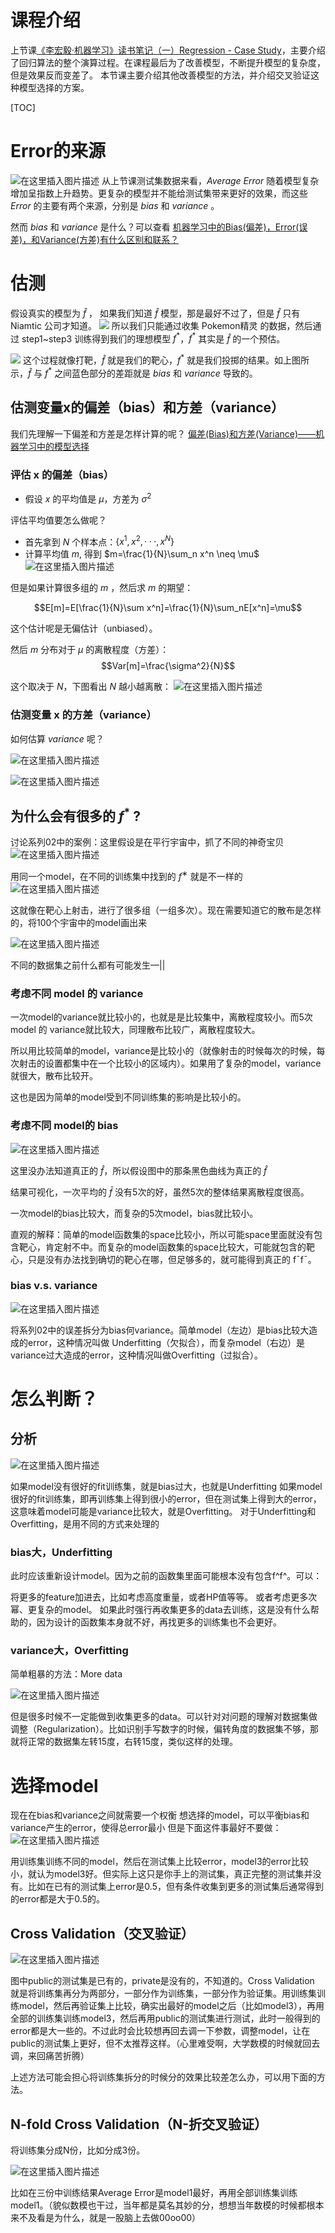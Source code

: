 # 课程介绍
上节课[《李宏毅·机器学习》读书笔记（一）Regression - Case Study](https://raw.githubusercontent.com/datawhalechina/Leeml-Book/master/docs/chapter4/res/chapter4-0.png)，主要介绍了回归算法的整个演算过程。在课程最后为了改善模型，不断提升模型的复杂度，但是效果反而变差了。
本节课主要介绍其他改善模型的方法，并介绍交叉验证这种模型选择的方案。


[TOC]

# Error的来源
![在这里插入图片描述](https://raw.githubusercontent.com/datawhalechina/Leeml-Book/master/docs/chapter4/res/chapter4-1.png)
从上节课测试集数据来看，$Average\ Error$ 随着模型复杂增加呈指数上升趋势。更复杂的模型并不能给测试集带来更好的效果，而这些 $Error$ 的主要有两个来源，分别是 $bias$ 和 $variance$ 。

然而 $bias$ 和 $variance$ 是什么？可以查看 [机器学习中的Bias(偏差)，Error(误差)，和Variance(方差)有什么区别和联系？](https://www.zhihu.com/question/27068705)

# 估测
假设真实的模型为 $\hat f$ ， 如果我们知道 $\hat f$ 模型，那是最好不过了，但是 $\hat f$ 只有 Niamtic 公司才知道。
![](https://raw.githubusercontent.com/datawhalechina/Leeml-Book/master/docs/chapter4/res/chapter4-2.png)
所以我们只能通过收集 Pokemon精灵 的数据，然后通过 step1~step3 训练得到我们的理想模型 $f^*$，$f^*$ 其实是  $\hat f$ 的一个预估。

![](https://raw.githubusercontent.com/datawhalechina/Leeml-Book/master/docs/chapter4/res/chapter4-3.png)
这个过程就像打靶，$\hat f$ 就是我们的靶心，$f^*$ 就是我们投掷的结果。如上图所示，$\hat f$ 与  $f^*$ 之间蓝色部分的差距就是 $bias$ 和 $variance$ 导致的。

## 估测变量x的偏差（bias）和方差（variance）
我们先理解一下偏差和方差是怎样计算的呢？ [偏差(Bias)和方差(Variance)——机器学习中的模型选择](https://segmentfault.com/a/1190000016447144)

### 评估 x 的偏差（bias）
- 假设 $x$ 的平均值是  $\mu$，方差为 $\sigma^2$

评估平均值要怎么做呢？

- 首先拿到 $N$ 个样本点：$\{x^1,x^2,···,x^N\}$
- 计算平均值 $m$, 得到 $m=\frac{1}{N}\sum_n x^n \neq \mu$
![在这里插入图片描述](https://raw.githubusercontent.com/datawhalechina/Leeml-Book/master/docs/chapter4/res/chapter4-4.png)

但是如果计算很多组的 $m$ ，然后求 $m$ 的期望：

$$E[m]=E[\frac{1}{N}\sum x^n]=\frac{1}{N}\sum_nE[x^n]=\mu$$

这个估计呢是无偏估计（unbiased）。

然后 $m$ 分布对于 $\mu$ 的离散程度（方差）：
$$Var[m]=\frac{\sigma^2}{N}$$

这个取决于 $N$，下图看出 $N$ 越小越离散：
![在这里插入图片描述](https://raw.githubusercontent.com/datawhalechina/Leeml-Book/master/docs/chapter4/res/chapter4-5.png)

### 估测变量 x 的方差（variance）
如何估算 $variance$ 呢？

![在这里插入图片描述](https://raw.githubusercontent.com/datawhalechina/Leeml-Book/master/docs/chapter4/res/chapter4-6.png)

![在这里插入图片描述](https://raw.githubusercontent.com/datawhalechina/Leeml-Book/master/docs/chapter4/res/chapter4-7.png)

## 为什么会有很多的 $f^*$ ?
讨论系列02中的案例：这里假设是在平行宇宙中，抓了不同的神奇宝贝
![在这里插入图片描述](https://raw.githubusercontent.com/datawhalechina/Leeml-Book/master/docs/chapter4/res/chapter4-8.png)


用同一个model，在不同的训练集中找到的 $f^∗$ 就是不一样的
![在这里插入图片描述](https://raw.githubusercontent.com/datawhalechina/Leeml-Book/master/docs/chapter4/res/chapter4-9.png)


这就像在靶心上射击，进行了很多组（一组多次）。现在需要知道它的散布是怎样的，将100个宇宙中的model画出来

![在这里插入图片描述](https://raw.githubusercontent.com/datawhalechina/Leeml-Book/master/docs/chapter4/res/chapter4-10.png)

不同的数据集之前什么都有可能发生—||

### 考虑不同 model 的 variance


一次model的variance就比较小的，也就是是比较集中，离散程度较小。而5次model 的 variance就比较大，同理散布比较广，离散程度较大。

所以用比较简单的model，variance是比较小的（就像射击的时候每次的时候，每次射击的设置都集中在一个比较小的区域内）。如果用了复杂的model，variance就很大，散布比较开。

这也是因为简单的model受到不同训练集的影响是比较小的。

### 考虑不同 model的 bias
![在这里插入图片描述](https://raw.githubusercontent.com/datawhalechina/Leeml-Book/master/docs/chapter4/res/chapter4-11.png)

这里没办法知道真正的 $\hat{f}$，所以假设图中的那条黑色曲线为真正的 $\hat{f}$


结果可视化，一次平均的 $\bar{f}$ 没有5次的好，虽然5次的整体结果离散程度很高。



一次model的bias比较大，而复杂的5次model，bias就比较小。

直观的解释：简单的model函数集的space比较小，所以可能space里面就没有包含靶心，肯定射不中。而复杂的model函数集的space比较大，可能就包含的靶心，只是没有办法找到确切的靶心在哪，但足够多的，就可能得到真正的 f¯f¯。

### bias v.s. variance
![在这里插入图片描述](https://raw.githubusercontent.com/datawhalechina/Leeml-Book/master/docs/chapter4/res/chapter4-12.png)

将系列02中的误差拆分为bias何variance。简单model（左边）是bias比较大造成的error，这种情况叫做 Underfitting（欠拟合），而复杂model（右边）是variance过大造成的error，这种情况叫做Overfitting（过拟合）。

# 怎么判断？
## 分析
![在这里插入图片描述](https://raw.githubusercontent.com/datawhalechina/Leeml-Book/master/docs/chapter4/res/chapter4-13.png)

如果model没有很好的fit训练集，就是bias过大，也就是Underfitting
如果model很好的fit训练集，即再训练集上得到很小的error，但在测试集上得到大的error，这意味着model可能是variance比较大，就是Overfitting。
对于Underfitting和Overfitting，是用不同的方式来处理的

### bias大，Underfitting
此时应该重新设计model。因为之前的函数集里面可能根本没有包含f^f^。可以：

将更多的feature加进去，比如考虑高度重量，或者HP值等等。
或者考虑更多次幂、更复杂的model。
如果此时强行再收集更多的data去训练，这是没有什么帮助的，因为设计的函数集本身就不好，再找更多的训练集也不会更好。

### variance大，Overfitting
简单粗暴的方法：More data

![在这里插入图片描述](https://raw.githubusercontent.com/datawhalechina/Leeml-Book/master/docs/chapter4/res/chapter4-14.png)

但是很多时候不一定能做到收集更多的data。可以针对对问题的理解对数据集做调整（Regularization）。比如识别手写数字的时候，偏转角度的数据集不够，那就将正常的数据集左转15度，右转15度，类似这样的处理。

# 选择model
现在在bias和variance之间就需要一个权衡
想选择的model，可以平衡bias和variance产生的error，使得总error最小
但是下面这件事最好不要做：
![在这里插入图片描述](https://raw.githubusercontent.com/datawhalechina/Leeml-Book/master/docs/chapter4/res/chapter4-15.png)

用训练集训练不同的model，然后在测试集上比较error，model3的error比较小，就认为model3好。但实际上这只是你手上的测试集，真正完整的测试集并没有。比如在已有的测试集上error是0.5，但有条件收集到更多的测试集后通常得到的error都是大于0.5的。

## Cross Validation（交叉验证）
![在这里插入图片描述](https://raw.githubusercontent.com/datawhalechina/Leeml-Book/master/docs/chapter4/res/chapter4-16.png)

图中public的测试集是已有的，private是没有的，不知道的。Cross Validation 就是将训练集再分为两部分，一部分作为训练集，一部分作为验证集。用训练集训练model，然后再验证集上比较，确实出最好的model之后（比如model3），再用全部的训练集训练model3，然后再用public的测试集进行测试，此时一般得到的error都是大一些的。不过此时会比较想再回去调一下参数，调整model，让在public的测试集上更好，但不太推荐这样。（心里难受啊，大学数模的时候就回去调，来回痛苦折腾）

上述方法可能会担心将训练集拆分的时候分的效果比较差怎么办，可以用下面的方法。

## N-fold Cross Validation（N-折交叉验证）
将训练集分成N份，比如分成3份。

![在这里插入图片描述](https://raw.githubusercontent.com/datawhalechina/Leeml-Book/master/docs/chapter4/res/chapter4-17.png)

比如在三份中训练结果Average Error是model1最好，再用全部训练集训练model1。（貌似数模也干过，当年都是莫名其妙的分，想想当年数模的时候都根本来不及看是为什么，就是一股脑上去做00oo00）

